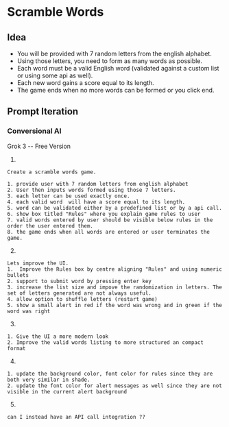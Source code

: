 # Scramble Words

## Idea

- You will be provided with 7 random letters from the english alphabet.
- Using those letters, you need to form as many words as possible.
- Each word must be a valid English word (validated against a custom list or using some api as well).
- Each new word gains a score equal to its length.
- The game ends when no more words can be formed or you click end.


## Prompt Iteration

### Conversional AI

Grok 3 -- Free Version 

1. 

    Create a scramble words game.

    1. provide user with 7 random letters from english alphabet
    2. User then inputs words formed using those 7 letters.
    3. each letter can be used exactly once.
    4. each valid word  will have a score equal to its length.
    5. word can be validated either by a predefined list or by a api call.
    6. show box titled "Rules" where you explain game rules to user
    7. valid words entered by user should be visible below rules in the order the user entered them.
    8. the game ends when all words are entered or user terminates the game.
    

2. 

    Lets improve the UI.
    1.  Improve the Rules box by centre aligning "Rules" and using numeric bullets
    2. support to submit word by pressing enter key
    3. increase the list size and impove the randomization in letters. The set of letters generated are not always useful.
    4. allow option to shuffle letters (restart game)
    5. show a small alert in red if the word was wrong and in green if the word was right


3. 

    1. Give the UI a more modern look
    2. Improve the valid words listing to more structured an compact format

4.

    1. update the background color, font color for rules since they are both very similar in shade.
    2. update the font color for alert messages as well since they are not visible in the current alert background

5.

    can I instead have an API call integration ??
